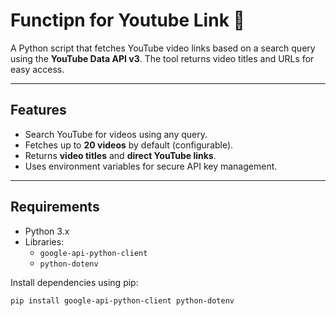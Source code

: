 # Functipn for Youtube Link 🎥

A Python script that fetches YouTube video links based on a search query using the **YouTube Data API v3**. The tool returns video titles and URLs for easy access.

---

## Features

- Search YouTube for videos using any query.
- Fetches up to **20 videos** by default (configurable).
- Returns **video titles** and **direct YouTube links**.
- Uses environment variables for secure API key management.

---

## Requirements

- Python 3.x
- Libraries:
  - `google-api-python-client`
  - `python-dotenv`

Install dependencies using pip:
```bash
pip install google-api-python-client python-dotenv
